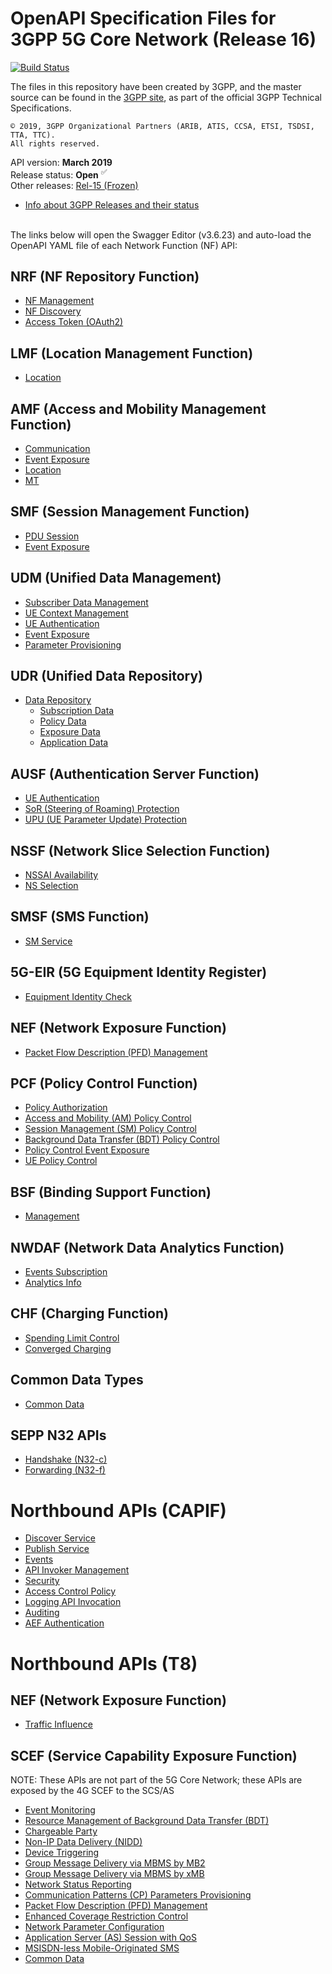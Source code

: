 # OpenAPI Specification Files for 3GPP 5G Core Network (Release 16)

[![Build Status](https://travis-ci.org/jdegre/5GC_APIs.svg?branch=master)](https://travis-ci.org/jdegre/5GC_APIs)

The files in this repository have been created by 3GPP, and the master source can be found in the [3GPP site](http://www.3gpp.org/DynaReport/29-series.htm), as part of the official 3GPP Technical Specifications.
```
© 2019, 3GPP Organizational Partners (ARIB, ATIS, CCSA, ETSI, TSDSI, TTA, TTC).
All rights reserved.
```
API version: **March 2019**<br/>
Release status: **Open** <sup>&#x2705;</sup><br/>
Other releases: [Rel-15 (Frozen)](https://github.com/jdegre/5GC_APIs/tree/Rel-15)<br/>
- [Info about 3GPP Releases and their status](https://www.3gpp.org/specifications/67-releases)
<br/><br/>

The links below will open the Swagger Editor (v3.6.23) and auto-load the OpenAPI YAML file of each Network Function (NF) API:
<br/>

## NRF (NF Repository Function)
* [NF Management](https://jdegre.github.io/5GC_APIs/editor/?url=https://raw.githubusercontent.com/jdegre/5GC_APIs/master/TS29510_Nnrf_NFManagement.yaml)
* [NF Discovery](https://jdegre.github.io/5GC_APIs/editor/?url=https://raw.githubusercontent.com/jdegre/5GC_APIs/master/TS29510_Nnrf_NFDiscovery.yaml)
* [Access Token (OAuth2)](https://jdegre.github.io/5GC_APIs/editor/?url=https://raw.githubusercontent.com/jdegre/5GC_APIs/master/TS29510_Nnrf_AccessToken.yaml)
## LMF (Location Management Function)
* [Location](https://jdegre.github.io/5GC_APIs/editor/?url=https://raw.githubusercontent.com/jdegre/5GC_APIs/master/TS29572_Nlmf_Location.yaml)
## AMF (Access and Mobility Management Function)
* [Communication](https://jdegre.github.io/5GC_APIs/editor/?url=https://raw.githubusercontent.com/jdegre/5GC_APIs/master/TS29518_Namf_Communication.yaml)
* [Event Exposure](https://jdegre.github.io/5GC_APIs/editor/?url=https://raw.githubusercontent.com/jdegre/5GC_APIs/master/TS29518_Namf_EventExposure.yaml)
* [Location](https://jdegre.github.io/5GC_APIs/editor/?url=https://raw.githubusercontent.com/jdegre/5GC_APIs/master/TS29518_Namf_Location.yaml)
* [MT](https://jdegre.github.io/5GC_APIs/editor/?url=https://raw.githubusercontent.com/jdegre/5GC_APIs/master/TS29518_Namf_MT.yaml)
## SMF (Session Management Function)
* [PDU Session](https://jdegre.github.io/5GC_APIs/editor/?url=https://raw.githubusercontent.com/jdegre/5GC_APIs/master/TS29502_Nsmf_PDUSession.yaml)
* [Event Exposure](https://jdegre.github.io/5GC_APIs/editor/?url=https://raw.githubusercontent.com/jdegre/5GC_APIs/master/TS29508_Nsmf_EventExposure.yaml)
## UDM (Unified Data Management)
* [Subscriber Data Management](https://jdegre.github.io/5GC_APIs/editor/?url=https://raw.githubusercontent.com/jdegre/5GC_APIs/master/TS29503_Nudm_SDM.yaml)
* [UE Context Management](https://jdegre.github.io/5GC_APIs/editor/?url=https://raw.githubusercontent.com/jdegre/5GC_APIs/master/TS29503_Nudm_UECM.yaml)
* [UE Authentication](https://jdegre.github.io/5GC_APIs/editor/?url=https://raw.githubusercontent.com/jdegre/5GC_APIs/master/TS29503_Nudm_UEAU.yaml)
* [Event Exposure](https://jdegre.github.io/5GC_APIs/editor/?url=https://raw.githubusercontent.com/jdegre/5GC_APIs/master/TS29503_Nudm_EE.yaml)
* [Parameter Provisioning](https://jdegre.github.io/5GC_APIs/editor/?url=https://raw.githubusercontent.com/jdegre/5GC_APIs/master/TS29503_Nudm_PP.yaml)
## UDR (Unified Data Repository)
* [Data Repository](https://jdegre.github.io/5GC_APIs/editor/?url=https://raw.githubusercontent.com/jdegre/5GC_APIs/master/TS29504_Nudr_DataRepository.yaml)
  * [Subscription Data](https://jdegre.github.io/5GC_APIs/editor/?url=https://raw.githubusercontent.com/jdegre/5GC_APIs/master/TS29505_Subscription_Data.yaml)
  * [Policy Data](https://jdegre.github.io/5GC_APIs/editor/?url=https://raw.githubusercontent.com/jdegre/5GC_APIs/master/TS29519_Policy_Data.yaml)
  * [Exposure Data](https://jdegre.github.io/5GC_APIs/editor/?url=https://raw.githubusercontent.com/jdegre/5GC_APIs/master/TS29519_Exposure_Data.yaml)
  * [Application Data](https://jdegre.github.io/5GC_APIs/editor/?url=https://raw.githubusercontent.com/jdegre/5GC_APIs/master/TS29519_Application_Data.yaml)
## AUSF (Authentication Server Function)
* [UE Authentication](https://jdegre.github.io/5GC_APIs/editor/?url=https://raw.githubusercontent.com/jdegre/5GC_APIs/master/TS29509_Nausf_UEAuthentication.yaml)
* [SoR (Steering of Roaming) Protection](https://jdegre.github.io/5GC_APIs/editor/?url=https://raw.githubusercontent.com/jdegre/5GC_APIs/master/TS29509_Nausf_SoRProtection.yaml)
* [UPU (UE Parameter Update) Protection](https://jdegre.github.io/5GC_APIs/editor/?url=https://raw.githubusercontent.com/jdegre/5GC_APIs/master/TS29509_Nausf_UPUProtection.yaml)
## NSSF (Network Slice Selection Function)
* [NSSAI Availability](https://jdegre.github.io/5GC_APIs/editor/?url=https://raw.githubusercontent.com/jdegre/5GC_APIs/master/TS29531_Nnssf_NSSAIAvailability.yaml)
* [NS Selection](https://jdegre.github.io/5GC_APIs/editor/?url=https://raw.githubusercontent.com/jdegre/5GC_APIs/master/TS29531_Nnssf_NSSelection.yaml)
## SMSF (SMS Function)
* [SM Service](https://jdegre.github.io/5GC_APIs/editor/?url=https://raw.githubusercontent.com/jdegre/5GC_APIs/master/TS29540_Nsmsf_SMService.yaml)
## 5G-EIR (5G Equipment Identity Register)
* [Equipment Identity Check](https://jdegre.github.io/5GC_APIs/editor/?url=https://raw.githubusercontent.com/jdegre/5GC_APIs/master/TS29511_N5g-eir_EquipmentIdentityCheck.yaml)
## NEF (Network Exposure Function)
* [Packet Flow Description (PFD) Management](https://jdegre.github.io/5GC_APIs/editor/?url=https://raw.githubusercontent.com/jdegre/5GC_APIs/master/TS29551_Nnef_PFDmanagement.yaml)
## PCF (Policy Control Function)
* [Policy Authorization](https://jdegre.github.io/5GC_APIs/editor/?url=https://raw.githubusercontent.com/jdegre/5GC_APIs/master/TS29514_Npcf_PolicyAuthorization.yaml)
* [Access and Mobility (AM) Policy Control](https://jdegre.github.io/5GC_APIs/editor/?url=https://raw.githubusercontent.com/jdegre/5GC_APIs/master/TS29507_Npcf_AMPolicyControl.yaml)
* [Session Management (SM) Policy Control](https://jdegre.github.io/5GC_APIs/editor/?url=https://raw.githubusercontent.com/jdegre/5GC_APIs/master/TS29512_Npcf_SMPolicyControl.yaml)
* [Background Data Transfer (BDT) Policy Control](https://jdegre.github.io/5GC_APIs/editor/?url=https://raw.githubusercontent.com/jdegre/5GC_APIs/master/TS29554_Npcf_BDTPolicyControl.yaml)
* [Policy Control Event Exposure](https://jdegre.github.io/5GC_APIs/editor/?url=https://raw.githubusercontent.com/jdegre/5GC_APIs/master/TS29523_Npcf_EventExposure.yaml)
* [UE Policy Control](https://jdegre.github.io/5GC_APIs/editor/?url=https://raw.githubusercontent.com/jdegre/5GC_APIs/master/TS29525_Npcf_UEPolicyControl.yaml)
## BSF (Binding Support Function)
* [Management](https://jdegre.github.io/5GC_APIs/editor/?url=https://raw.githubusercontent.com/jdegre/5GC_APIs/master/TS29521_Nbsf_Management.yaml)
## NWDAF (Network Data Analytics Function)
* [Events Subscription](https://jdegre.github.io/5GC_APIs/editor/?url=https://raw.githubusercontent.com/jdegre/5GC_APIs/master/TS29520_Nnwdaf_EventsSubscription.yaml)
* [Analytics Info](https://jdegre.github.io/5GC_APIs/editor/?url=https://raw.githubusercontent.com/jdegre/5GC_APIs/master/TS29520_Nnwdaf_AnalyticsInfo.yaml)
## CHF (Charging Function)
* [Spending Limit Control](https://jdegre.github.io/5GC_APIs/editor/?url=https://raw.githubusercontent.com/jdegre/5GC_APIs/master/TS29594_Nchf_SpendingLimitControl.yaml)
* [Converged Charging](https://jdegre.github.io/5GC_APIs/editor/?url=https://raw.githubusercontent.com/jdegre/5GC_APIs/master/TS32291_Nchf_ConvergedCharging.yaml)
## Common Data Types
* [Common Data](https://jdegre.github.io/5GC_APIs/editor/?url=https://raw.githubusercontent.com/jdegre/5GC_APIs/master/TS29571_CommonData.yaml)
## SEPP N32 APIs
* [Handshake (N32-c)](https://jdegre.github.io/5GC_APIs/editor/?url=https://raw.githubusercontent.com/jdegre/5GC_APIs/master/TS29573_N32_Handshake.yaml)
* [Forwarding (N32-f)](https://jdegre.github.io/5GC_APIs/editor/?url=https://raw.githubusercontent.com/jdegre/5GC_APIs/master/TS29573_JOSEProtectedMessageForwarding.yaml)

# Northbound APIs (CAPIF)
* [Discover Service](https://jdegre.github.io/5GC_APIs/editor/?url=https://raw.githubusercontent.com/jdegre/5GC_APIs/master/TS29222_CAPIF_Discover_Service_API.yaml)
* [Publish Service](https://jdegre.github.io/5GC_APIs/editor/?url=https://raw.githubusercontent.com/jdegre/5GC_APIs/master/TS29222_CAPIF_Publish_Service_API.yaml)
* [Events](https://jdegre.github.io/5GC_APIs/editor/?url=https://raw.githubusercontent.com/jdegre/5GC_APIs/master/TS29222_CAPIF_Events_API.yaml)
* [API Invoker Management](https://jdegre.github.io/5GC_APIs/editor/?url=https://raw.githubusercontent.com/jdegre/5GC_APIs/master/TS29222_CAPIF_API_Invoker_Management_API.yaml)
* [Security](https://jdegre.github.io/5GC_APIs/editor/?url=https://raw.githubusercontent.com/jdegre/5GC_APIs/master/TS29222_CAPIF_Security_API.yaml)
* [Access Control Policy](https://jdegre.github.io/5GC_APIs/editor/?url=https://raw.githubusercontent.com/jdegre/5GC_APIs/master/TS29222_CAPIF_Access_Control_Policy_API.yaml)
* [Logging API Invocation](https://jdegre.github.io/5GC_APIs/editor/?url=https://raw.githubusercontent.com/jdegre/5GC_APIs/master/TS29222_CAPIF_Logging_API_Invocation_API.yaml)
* [Auditing](https://jdegre.github.io/5GC_APIs/editor/?url=https://raw.githubusercontent.com/jdegre/5GC_APIs/master/TS29222_CAPIF_Auditing_API.yaml)
* [AEF Authentication](https://jdegre.github.io/5GC_APIs/editor/?url=https://raw.githubusercontent.com/jdegre/5GC_APIs/master/TS29222_AEF_Security_API.yaml)

# Northbound APIs (T8)
## NEF (Network Exposure Function)
* [Traffic Influence](https://jdegre.github.io/5GC_APIs/editor/?url=https://raw.githubusercontent.com/jdegre/5GC_APIs/master/TS29522_TrafficInfluence.yaml)
## SCEF (Service Capability Exposure Function)
NOTE: These APIs are not part of the 5G Core Network; these APIs are exposed by the 4G SCEF to the SCS/AS
* [Event Monitoring](https://jdegre.github.io/5GC_APIs/editor/?url=https://raw.githubusercontent.com/jdegre/5GC_APIs/master/TS29122_MonitoringEvent.yaml)
* [Resource Management of Background Data Transfer (BDT)](https://jdegre.github.io/5GC_APIs/editor/?url=https://raw.githubusercontent.com/jdegre/5GC_APIs/master/TS29122_ResourceManagementOfBdt.yaml)
* [Chargeable Party](https://jdegre.github.io/5GC_APIs/editor/?url=https://raw.githubusercontent.com/jdegre/5GC_APIs/master/TS29122_ChargeableParty.yaml)
* [Non-IP Data Delivery (NIDD)](https://jdegre.github.io/5GC_APIs/editor/?url=https://raw.githubusercontent.com/jdegre/5GC_APIs/master/TS29122_NIDD.yaml)
* [Device Triggering](https://jdegre.github.io/5GC_APIs/editor/?url=https://raw.githubusercontent.com/jdegre/5GC_APIs/master/TS29122_DeviceTriggering.yaml)
* [Group Message Delivery via MBMS by MB2](https://jdegre.github.io/5GC_APIs/editor/?url=https://raw.githubusercontent.com/jdegre/5GC_APIs/master/TS29122_GMDviaMBMSbyMB2.yaml)
* [Group Message Delivery via MBMS by xMB](https://jdegre.github.io/5GC_APIs/editor/?url=https://raw.githubusercontent.com/jdegre/5GC_APIs/master/TS29122_GMDviaMBMSbyxMB.yaml)
* [Network Status Reporting](https://jdegre.github.io/5GC_APIs/editor/?url=https://raw.githubusercontent.com/jdegre/5GC_APIs/master/TS29122_ReportingNetworkStatus.yaml)
* [Communication Patterns (CP) Parameters Provisioning](https://jdegre.github.io/5GC_APIs/editor/?url=https://raw.githubusercontent.com/jdegre/5GC_APIs/master/TS29122_CpProvisioning.yaml)
* [Packet Flow Description (PFD) Management](https://jdegre.github.io/5GC_APIs/editor/?url=https://raw.githubusercontent.com/jdegre/5GC_APIs/master/TS29122_PfdManagement.yaml)
* [Enhanced Coverage Restriction Control](https://jdegre.github.io/5GC_APIs/editor/?url=https://raw.githubusercontent.com/jdegre/5GC_APIs/master/TS29122_ECRControl.yaml)
* [Network Parameter Configuration](https://jdegre.github.io/5GC_APIs/editor/?url=https://raw.githubusercontent.com/jdegre/5GC_APIs/master/TS29122_NpConfiguration.yaml)
* [Application Server (AS) Session with QoS](https://jdegre.github.io/5GC_APIs/editor/?url=https://raw.githubusercontent.com/jdegre/5GC_APIs/master/TS29122_AsSessionWithQoS.yaml)
* [MSISDN-less Mobile-Originated SMS](https://jdegre.github.io/5GC_APIs/editor/?url=https://raw.githubusercontent.com/jdegre/5GC_APIs/master/TS29122_MsisdnLessMoSms.yaml)
* [Common Data](https://jdegre.github.io/5GC_APIs/editor/?url=https://raw.githubusercontent.com/jdegre/5GC_APIs/master/TS29122_CommonData.yaml)
